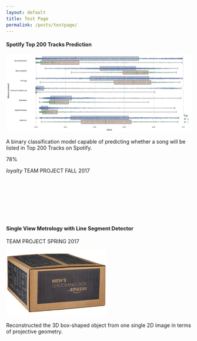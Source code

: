 ```yaml
---
layout: default
title: Test Page
permalink: /posts/testpage/
---
```


<div class="row">
  <div class="mb-3 col-md-6">
    <div class="card" style="height: 30rem;">
      <h4 class="card-header">Spotify Top 200 Tracks Prediction</h4>
      <div class="card-body">
        <img class="card-img-top" src="/figure/demo.png">
        <p class="card-text text-left">A binary classification model capable of predicting whether a song will be listed in Top 200 Tracks on Spotify.</p>
        <div class="progress">
          <div class="progress-bar progress-bar-striped progress-bar-animated bg-secondary" style="width:78%">78%</div>
        </div>
      </div>
      <div class="card-footer">
        <p>
          <i class="material-icons md-16">loyalty</i>
          <span class="badge badge-dark">TEAM PROJECT</span>
          <span class="badge badge-info">FALL 2017</span>
        </p>
      </div>
    </div>
  </div>  

  <div class="mb-3 col-md-6">
    <div class="card" style="height: 30rem;">
      <h4 class="card-header">Single View Metrology with Line Segment Detector</h4>
      <div class="card-body">
        <p>
          <span class="badge badge-dark">TEAM PROJECT</span>
          <span class="badge badge-info">SPRING 2017</span>
        </p>
        <div class="container" style="width: 100%; height: 50%;">
          <img class="card-img-top" src="/figure/Project_SingleViewMetrology.gif">
        </div>
        <p class="card-text text-left">Reconstructed the 3D box-shaped object from one single 2D image in terms of projective geometry.</p>
      </div>
    </div>
  </div>
  
</div>
